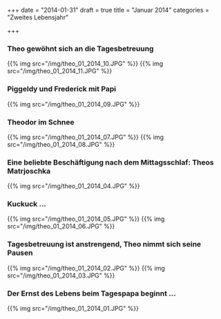 +++
date = "2014-01-31"
draft = true
title = "Januar 2014"
categories = "Zweites Lebensjahr"

+++

### Theo gewöhnt sich an die Tagesbetreuung
{{% img src="/img/theo_01_2014_10.JPG" %}}
{{% img src="/img/theo_01_2014_11.JPG" %}}
### Piggeldy und Frederick mit Papi 
{{% img src="/img/theo_01_2014_09.JPG" %}}
### Theodor im Schnee
{{% img src="/img/theo_01_2014_07.JPG" %}}
{{% img src="/img/theo_01_2014_08.JPG" %}}
### Eine beliebte Beschäftigung nach dem Mittagsschlaf: Theos Matrjoschka
{{% img src="/img/theo_01_2014_04.JPG" %}}
### Kuckuck ...
{{% img src="/img/theo_01_2014_05.JPG" %}}
{{% img src="/img/theo_01_2014_06.JPG" %}}
### Tagesbetreuung ist anstrengend, Theo nimmt sich seine Pausen
{{% img src="/img/theo_01_2014_02.JPG" %}}
{{% img src="/img/theo_01_2014_03.JPG" %}}
### Der Ernst des Lebens beim Tagespapa beginnt ...
{{% img src="/img/theo_01_2014_01.JPG" %}}
